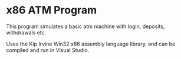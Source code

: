 # x86 ATM Program

This program simulates a basic atm machine with login, deposits, withdrawals etc.

Uses the Kip Irvine Win32 x86 assembly language library, and can be compiled and run in Visual Studio.
